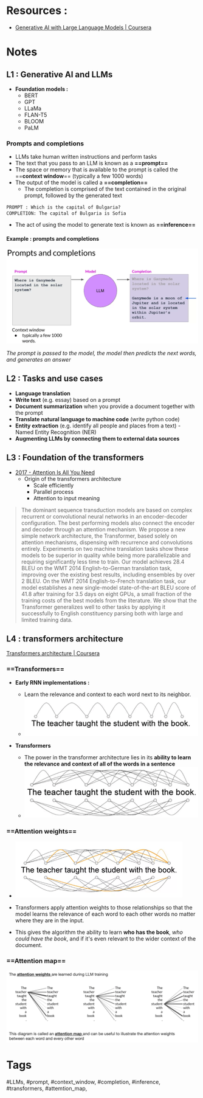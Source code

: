 
# Resources :
- [Generative AI with Large Language Models | Coursera](https://www.coursera.org/learn/generative-ai-with-llms)

# Notes

## L1 : Generative AI and LLMs

- **Foundation models :**
	- BERT
	- GPT
	- LLaMa
	- FLAN-T5
	- BLOOM
	- PaLM

### Prompts and completions
- LLMs take human written instructions and perform tasks
- The text that you pass to an LLM is known as a **==prompt==**
- The space or memory that is available to the prompt is called the ==**context window**== (typically a few 1000 words)
- The output of the model is called a **==completion==**
	- The completion is comprised of the text contained in the original prompt, followed by the generated text
	
```
PROMPT : Which is the capital of Bulgaria?
COMPLETION: The capital of Bulgaria is Sofia
```

- The act of using the model to generate text is known as **==inference==**


#### Example : prompts and completions

![](Resources/prompts_and_completions.png)

*The prompt is passed to the model, the model then predicts the next words, and generates an answer*

## L2 : Tasks and use cases

- **Language translation**
- **Write text** (e.g. essay) based on a prompt
- **Document summarization** when you provide a document together with the prompt
- **Translate natural language to machine code** (write python code)
- **Entity extraction** (e.g. identify all people and places from a text) - Named Entity Recognition (NER)
- **Augmenting LLMs by connecting them to external data sources**

## L3 : Foundation of the transformers 

- [2017 - Attention Is All You Need](https://arxiv.org/abs/1706.03762)
	- Origin of the transformers architecture
		- Scale efficiently
		- Parallel process
		- Attention to input meaning

> 	The dominant sequence transduction models are based on complex recurrent or convolutional neural networks in an encoder-decoder configuration. The best performing models also connect the encoder and decoder through an attention mechanism. We propose a new simple network architecture, the Transformer, based solely on attention mechanisms, dispensing with recurrence and convolutions entirely. Experiments on two machine translation tasks show these models to be superior in quality while being more parallelizable and requiring significantly less time to train. Our model achieves 28.4 BLEU on the WMT 2014 English-to-German translation task, improving over the existing best results, including ensembles by over 2 BLEU. On the WMT 2014 English-to-French translation task, our model establishes a new single-model state-of-the-art BLEU score of 41.8 after training for 3.5 days on eight GPUs, a small fraction of the training costs of the best models from the literature. We show that the Transformer generalizes well to other tasks by applying it successfully to English constituency parsing both with large and limited training data.

## L4 : transformers architecture

[Transformers architecture | Coursera](https://www.coursera.org/learn/generative-ai-with-llms/lecture/3AqWI/transformers-architecture)

### ==Transformers==
- **Early RNN implementations :**
	- Learn the relevance and context to each word next to its neighbor.
	- ![](Resources/early_RNNs.png)

- **Transformers**
	- The power in the transformer architecture lies in its **ability to learn the relevance and context of all of the words in a sentence**
	- ![](Resources/Transformers.png)


### ==Attention weights==

- ![](Resources/attention_weights.png)

- Transformers apply attention weights to those relationships so that the model learns the relevance of each word to each other words no matter where they are in the input.

- This gives the algorithm the ability to learn **who has the book**, *who could have the book*, and if it's even relevant to the wider context of the document.

### ==Attention map==
![](Resources/attention_map.png)



# Tags 
#LLMs, #prompt, #context_window, #completion, #inference, #transformers, #attemtion_map, 